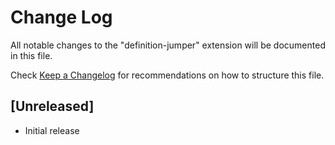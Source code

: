 # Change Log
All notable changes to the "definition-jumper" extension will be documented in this file.

Check [Keep a Changelog](http://keepachangelog.com/) for recommendations on how to structure this file.

## [Unreleased]
- Initial release